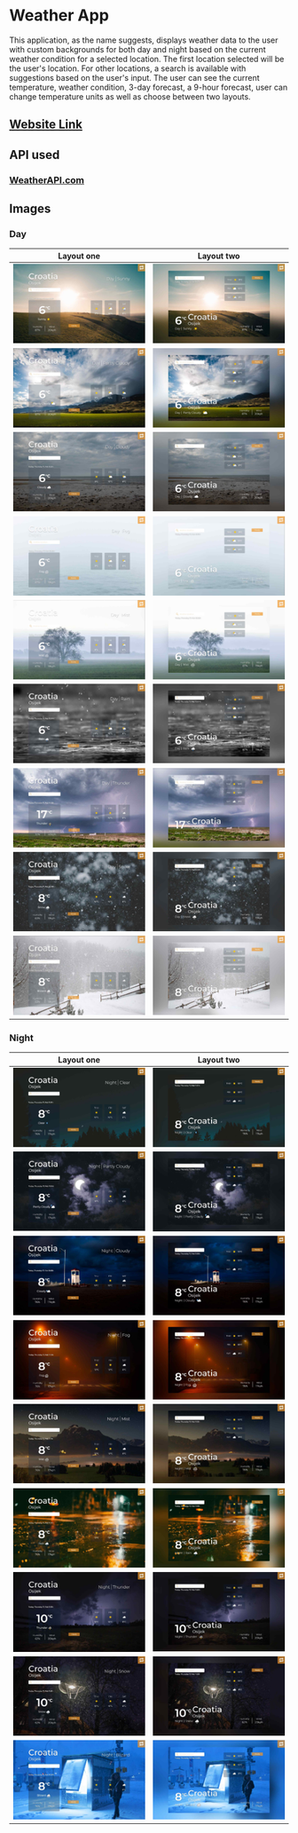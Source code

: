 # Weather App

This application, as the name suggests, displays weather data to the user with custom backgrounds for both day and night based on the current weather condition for a selected location. The first location selected will be the user's location. For other locations, a search is available with suggestions based on the user's input. The user can see the current temperature, weather condition, 3-day forecast, a 9-hour forecast, user can change temperature units as well as choose between two layouts.

## [Website Link](https://4c509813.weather-app-web.pages.dev/)

## API used

### [WeatherAPI.com](https://rapidapi.com/weatherapi/api/weatherapi-com/)

## Images

### Day

|                       Layout one                        |                       Layout two                        |
| :-----------------------------------------------------: | :-----------------------------------------------------: |
|     ![](/themes-images/themes-day/day-sunny-l1.jpg)     |     ![](/themes-images/themes-day/day-sunny-l2.jpg)     |
| ![](/themes-images/themes-day/day-partly-cloudy-l1.jpg) | ![](/themes-images/themes-day/day-partly-cloudy-l2.jpg) |
|    ![](/themes-images/themes-day/day-cloudy-l1.jpg)     |    ![](/themes-images/themes-day/day-cloudy-l2.jpg)     |
|     ![](/themes-images/themes-day/day-foggy-l1.jpg)     |     ![](/themes-images/themes-day/day-foggy-l2.jpg)     |
|     ![](/themes-images/themes-day/day-misty-l1.jpg)     |     ![](/themes-images/themes-day/day-misty-l2.jpg)     |
|     ![](/themes-images/themes-day/day-rainy-l1.jpg)     |     ![](/themes-images/themes-day/day-rainy-l2.jpg)     |
|   ![](/themes-images/themes-day/day-thundery-l1.jpg)    |   ![](/themes-images/themes-day/day-thundery-l2.jpg)    |
|     ![](/themes-images/themes-day/day-snowy-l1.jpg)     |     ![](/themes-images/themes-day/day-snowy-l2.jpg)     |
|    ![](/themes-images/themes-day/day-blizard-l1.jpg)    |    ![](/themes-images/themes-day/day-blizard-l2.jpg)    |

### Night

|                         Layout one                          |                         Layout two                          |
| :---------------------------------------------------------: | :---------------------------------------------------------: |
|     ![](/themes-images/themes-night/night-clear-l1.jpg)     |     ![](/themes-images/themes-night/night-clear-l2.jpg)     |
| ![](/themes-images/themes-night/night-partly-cloudy-l1.jpg) | ![](/themes-images/themes-night/night-partly-cloudy-l2.jpg) |
|    ![](/themes-images/themes-night/night-cloudy-l1.jpg)     |    ![](/themes-images/themes-night/night-cloudy-l2.jpg)     |
|     ![](/themes-images/themes-night/night-foggy-l1.jpg)     |     ![](/themes-images/themes-night/night-foggy-l2.jpg)     |
|     ![](/themes-images/themes-night/night-misty-l1.jpg)     |     ![](/themes-images/themes-night/night-misty-l2.jpg)     |
|     ![](/themes-images/themes-night/night-rainy-l1.jpg)     |     ![](/themes-images/themes-night/night-rainy-l2.jpg)     |
|   ![](/themes-images/themes-night/night-thundery-l1.jpg)    |   ![](/themes-images/themes-night/night-thundery-l2.jpg)    |
|     ![](/themes-images/themes-night/night-snowy-l1.jpg)     |     ![](/themes-images/themes-night/night-snowy-l2.jpg)     |
|    ![](/themes-images/themes-night/night-blizard-l1.jpg)    |    ![](/themes-images/themes-night/night-blizard-l2.jpg)    |
